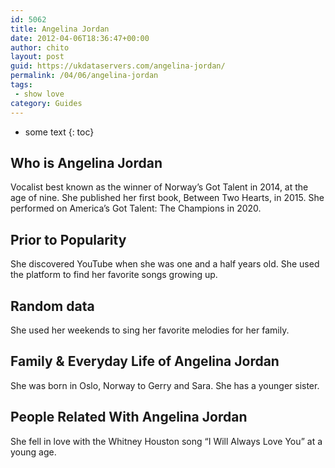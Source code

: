 ```yaml
---
id: 5062
title: Angelina Jordan
date: 2012-04-06T18:36:47+00:00
author: chito
layout: post
guid: https://ukdataservers.com/angelina-jordan/
permalink: /04/06/angelina-jordan
tags:
 - show love
category: Guides
---
```


* some text
{: toc}
          
          
## Who is  Angelina Jordan
                  
                  
                  
Vocalist best known as the winner of Norway&#8217;s Got Talent in 2014, at the age of nine. She published her first book, Between Two Hearts, in 2015. She performed on America&#8217;s Got Talent: The Champions in 2020. 
                  
                
                
                
## Prior to Popularity 
                  
                  
                  
She discovered YouTube when she was one and a half years old. She used the platform to find her favorite songs growing up.
                  
                
                
                
## Random data 
                  
                  
                  
She used her weekends to sing her favorite melodies for her family.
                  
                
                
                
## Family & Everyday Life of Angelina Jordan
                  
                  
                  
She was born in Oslo, Norway to Gerry and Sara. She has a younger sister.
                  
                
                
                
## People Related With  Angelina Jordan
                  
                  
                  
She fell in love with the Whitney Houston song &#8220;I Will Always Love You&#8221; at a young age.
                  
                
              
            
          
          
          
    
    
  
